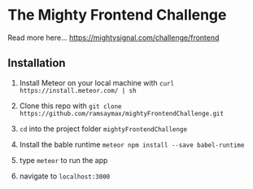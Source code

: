 # The Mighty Frontend Challenge

Read more here... 
https://mightysignal.com/challenge/frontend

## Installation

1. Install Meteor on your local machine with `curl https://install.meteor.com/ | sh`

2. Clone this repo with `git clone https://github.com/ramsaymax/mightyFrontendChallenge.git`

3. `cd` into the project folder `mightyFrontendChallenge`

4. Install the bable runtime `meteor npm install --save babel-runtime`

5. type `meteor` to run the app

6. navigate to `localhost:3000` 

